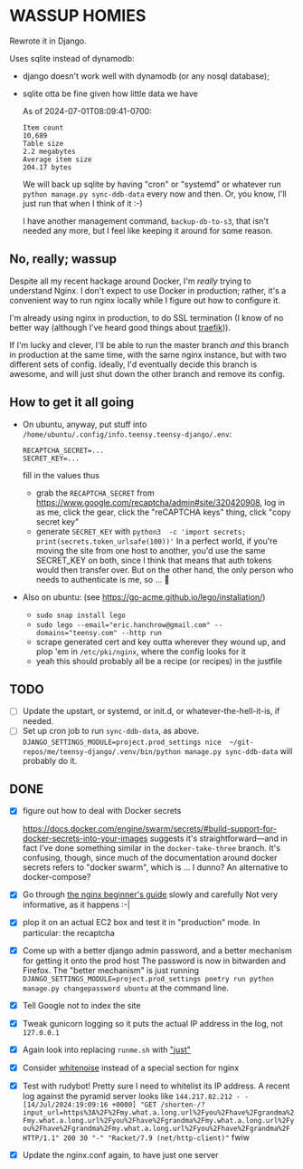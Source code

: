 # WASSUP HOMIES

Rewrote it in Django.

Uses sqlite instead of dynamodb:

* django doesn't work well with dynamodb (or any nosql database);
* sqlite otta be fine given how little data we have

    As of 2024-07-01T08:09:41-0700:

    ```text
    Item count
    10,689
    Table size
    2.2 megabytes
    Average item size
    204.17 bytes
    ```

  We will back up sqlite by having "cron" or "systemd" or whatever run `python manage.py sync-ddb-data` every now and then.  Or, you know, I'll just run that when I think of it :-)

  I have another management command, `backup-db-to-s3`, that isn't needed any more, but I feel like keeping it around for some reason.

## No, really; wassup

Despite all my recent hackage around Docker, I'm *really* trying to understand Nginx. I don't expect to use Docker in production; rather, it's a convenient way to run nginx locally while I figure out how to configure it.

I'm already using nginx in production, to do SSL termination (I know of no better way (although I've heard good things about [traefik](https://doc.traefik.io/traefik/))).

If I'm lucky and clever, I'll be able to run the master branch *and* this branch in production at the same time, with the same nginx instance, but with two different sets of config.  Ideally, I'd eventually decide this branch is awesome, and will just shut down the other branch and remove its config.

## How to get it all going

- On ubuntu, anyway, put stuff into `/home/ubuntu/.config/info.teensy.teensy-django/.env`:
  ```
  RECAPTCHA_SECRET=...
  SECRET_KEY=...
  ```
  fill in the values thus
  - grab the `RECAPTCHA_SECRET` from <https://www.google.com/recaptcha/admin#site/320420908>, log in as me, click the gear, click the "reCAPTCHA keys" thing, click "copy secret key"
  - generate `SECRET_KEY` with `python3  -c 'import secrets; print(secrets.token_urlsafe(100))'`
  In a perfect world, if you're moving the site from one host to another, you'd use the same SECRET_KEY on both, since I think that means that auth tokens would then transfer over.  But on the other hand, the only person who needs to authenticate is me, so ... 🤷

- Also on ubuntu: (see <https://go-acme.github.io/lego/installation/>)
  - `sudo snap install lego`
  - `sudo lego --email="eric.hanchrow@gmail.com" --domains="teensy.com" --http run`
  - scrape generated cert and key outta wherever they wound up, and plop 'em in `/etc/pki/nginx`, where the config looks for it
  - yeah this should probably all be a recipe (or recipes) in the justfile

## TODO

* [ ] Update the upstart, or systemd, or init.d, or whatever-the-hell-it-is, if needed.
* [ ] Set up cron job to run `sync-ddb-data`, as above.
   `DJANGO_SETTINGS_MODULE=project.prod_settings nice  ~/git-repos/me/teensy-django/.venv/bin/python manage.py sync-ddb-data` will probably do it.
## DONE

* [x] figure out how to deal with Docker secrets

  <https://docs.docker.com/engine/swarm/secrets/#build-support-for-docker-secrets-into-your-images> suggests it's straightforward—and in fact I've done something similar in the `docker-take-three` branch.  It's confusing, though, since much of the documentation around docker secrets refers to "docker swarm", which is ... I dunno? An alternative to docker-compose?
* [x] Go through [the nginx beginner's guide](http://nginx.org/en/docs/beginners_guide.html) slowly and carefully
  Not very informative, as it happens :-|
* [x] plop it on an actual EC2 box and test it in "production" mode.
  In particular: the recaptcha
* [x] Come up with a better django admin password, and a better mechanism for getting it onto the prod host
  The password is now in bitwarden and Firefox.  The "better mechanism" is just running `DJANGO_SETTINGS_MODULE=project.prod_settings poetry run python manage.py changepassword ubuntu` at the command line.
* [x] Tell Google not to index the site
* [x] Tweak gunicorn logging so it puts the actual IP address in the log, not `127.0.0.1`
* [x] Again look into replacing `runme.sh` with ["just"](https://just.systems/man/en/)
* [x] Consider [whitenoise](https://whitenoise.readthedocs.io/en/latest/) instead of a special section for nginx
* [x] Test with rudybot!
  Pretty sure I need to whitelist its IP address.
  A recent log against the pyramid server looks like `144.217.82.212 - - [14/Jul/2024:19:09:16 +0000] "GET /shorten-/?input_url=https%3A%2F%2Fmy.what.a.long.url%2Fyou%2Fhave%2Fgrandma%2Fmy.what.a.long.url%2Fyou%2Fhave%2Fgrandma%2Fmy.what.a.long.url%2Fyou%2Fhave%2Fgrandma%2Fmy.what.a.long.url%2Fyou%2Fhave%2Fgrandma%2F HTTP/1.1" 200 30 "-" "Racket/7.9 (net/http-client)"` fwiw
* [x] Update the nginx.conf again, to have just one server

